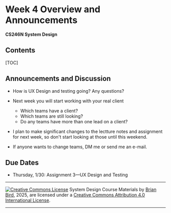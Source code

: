 <h1>Week 4 Overview and Announcements</h1>

**CS246N System Design**

<h2>Contents</h2>

[TOC]

## Announcements and Discussion

- How is UX Design and testing going? Any questions?
- Next week you will start working with your real client
  - Which teams have a client? 
  - Which teams are still looking?
  - Do any teams have more than one lead on a client?

- I plan to make significant changes to the lectture notes and assignment for next week, so don't start looking at those until this weekend.
- If anyone wants to change teams, DM me or send me an e-mail.

## Due Dates

- Thursday, 1/30: Assignment 3&mdash;UX Design and Testing



------

[![Creative Commons License](https://i.creativecommons.org/l/by/4.0/88x31.png)](http://creativecommons.org/licenses/by/4.0/)
System Design Course Materials by [Brian Bird](https://profbird.dev), 2025, are licensed under a [Creative Commons Attribution 4.0 International License](http://creativecommons.org/licenses/by/4.0/).

---

